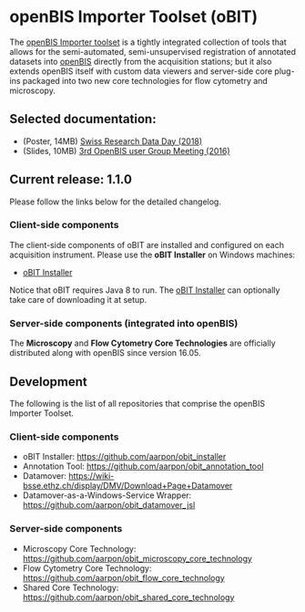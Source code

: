 # openBIS Importer Toolset (oBIT)

The [openBIS Importer toolset](https://wiki-bsse.ethz.ch/display/oBIT) is a tightly integrated collection of tools that allows for the semi-automated, semi-unsupervised registration of annotated datasets into [openBIS](https://sis.id.ethz.ch/software/openbis.html) directly from the acquisition stations; but it also extends openBIS itself with custom data viewers and server-side core plug-ins packaged into two new core technologies for flow cytometry and microscopy.

## Selected documentation:

* (Poster, 14MB) [Swiss Research Data Day (2018)](https://wiki-bsse.ethz.ch/display/oBIT/openBIS+Importer+Toolset?preview=/143301256/161088589/SwissResearchDataDay2018.pdf)
* (Slides, 10MB) [3rd OpenBIS user Group Meeting (2016)](https://wiki-bsse.ethz.ch/display/oBIT?preview=/143301256/144441348/oBIT.pdf)

## Current release: 1.1.0

Please follow the links below for the detailed changelog.

### Client-side components

The client-side components of oBIT are installed and configured on each acquisition instrument. Please use the **oBIT Installer** on Windows machines:

* [oBIT Installer](https://github.com/aarpon/obit_installer/releases/latest)

Notice that oBIT requires Java 8 to run. The [oBIT Installer](https://github.com/aarpon/obit_installer/releases/latest) can optionally take care of downloading it at setup.

### Server-side components (integrated into openBIS)

The **Microscopy** and **Flow Cytometry Core Technologies** are officially distributed along with openBIS since version 16.05.

## Development

The following is the list of all repositories that comprise the openBIS Importer Toolset.

### Client-side components

* oBIT Installer: https://github.com/aarpon/obit_installer
* Annotation Tool: https://github.com/aarpon/obit_annotation_tool
* Datamover: https://wiki-bsse.ethz.ch/display/DMV/Download+Page+Datamover
* Datamover-as-a-Windows-Service Wrapper: https://github.com/aarpon/obit_datamover_jsl

### Server-side components

* Microscopy Core Technology: https://github.com/aarpon/obit_microscopy_core_technology
* Flow Cytometry Core Technology: https://github.com/aarpon/obit_flow_core_technology
* Shared Core Technology: https://github.com/aarpon/obit_shared_core_technology
